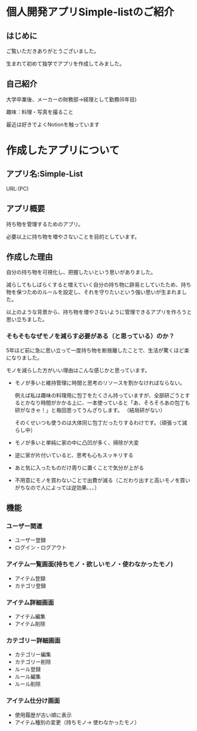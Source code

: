 # 個人開発アプリSimple-listのご紹介
## はじめに
ご覧いただきありがとうございました。

生まれて初めて独学でアプリを作成してみました。

## 自己紹介
大学卒業後、メーカーの財務部->経理として勤務(6年目)

趣味：料理・写真を撮ること

最近は好きでよくNotionを触っています


# 作成したアプリについて

## アプリ名:Simple-List
URL:(PC)

## アプリ概要
持ち物を管理するためのアプリ。

必要以上に持ち物を増やさないことを目的としています。

## 作成した理由
自分の持ち物を可視化し、把握したいという思いがありました。

減らしてもしばらくすると増えていく自分の持ち物に辟易としていたため、持ち物を保つためのルールを設定し、それを守りたいという強い思いが生まれました。

以上のような背景から、持ち物を増やさないように管理できるアプリを作ろうと思い立ちました。

### そもそもなぜモノを減らす必要がある（と思っている）のか？
5年ほど前に急に思い立って一度持ち物を断捨離したことで、生活が驚くほど楽になりました。

モノを減らした方がいい理由はこんな感じかと思っています。

- モノが多いと維持管理に時間と思考のリソースを割かなければならない。

  例えば私は趣味の料理用に包丁をたくさん持っていますが、全部研ごうとするとかなり時間がかかる上に、一本使っていると「あ、そろそろあの包丁も研がなきゃ！」と毎回思ってうんざりします。  （結局研がない）

  そのくせいつも使うのは大体同じ包丁だったりするわけです。（頑張って減らし中）

- モノが多いと単純に家の中に凸凹が多く、掃除が大変
- 逆に家が片付いていると、思考も心もスッキリする
- あと気に入ったものだけ周りに置くことで気分が上がる
- 不用意にモノを買わないことで出費が減る（こだわり出すと高いモノを買いがちなので人によっては逆効果、、、）

## 機能

### ユーザー関連
- ユーザー登録
- ログイン・ログアウト

### アイテム一覧画面(持ちモノ・欲しいモノ・使わなかったモノ)
- アイテム登録
- カテゴリ登録

### アイテム詳細画面
- アイテム編集
- アイテム削除

### カテゴリー詳細画面
- カテゴリー編集
- カテゴリー削除
- ルール登録
- ルール編集
- ルール削除

### アイテム仕分け画面
- 使用履歴が古い順に表示
- アイテム種別の変更（持ちモノ-> 使わなかったモノ）




